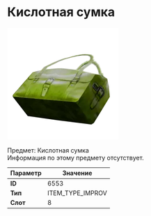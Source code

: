 # Кислотная сумка

![Item Image](../img/6553.webp?raw=true)

Предмет: Кислотная сумка<br>Информация по этому предмету отсутствует.


| Параметр | Значение |
|----------|----------|
| **ID** | 6553 |
| **Тип** | ITEM_TYPE_IMPROV |
| **Слот** | 8 |

